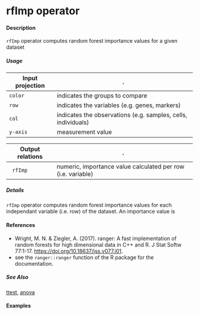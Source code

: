 # rfImp operator

#### Description
`rfImp` operator computes random forest importance values for a given dataset

##### Usage
Input projection|.
---|---
`color`   | indicates the groups to compare 
`row`  | indicates the variables (e.g. genes, markers) 
`col`  | indicates the observations (e.g. samples, cells, individuals) 
`y-axis`| measurement value

Output relations|.
---|---
` rfImp`| numeric, importance value calculated per row (i.e. variable)

##### Details
`rfImp` operator computes random forest importance values for each independant variable (i.e. row) of the dataset. An importance value is 


#### References
- Wright, M. N. & Ziegler, A. (2017). ranger: A fast implementation of random forests for high dimensional data in C++ and R. J Stat Softw 77:1-17. https://doi.org/10.18637/jss.v077.i01.
- see the `ranger::ranger` function of the R package for the documentation. 



##### See Also
[ttest](https://github.com/tercen/ttest_operator), [anova](https://github.com/tercen/anova_operator)

#### Examples


